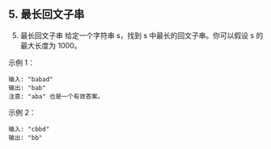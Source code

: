 ## 5. 最长回文子串


5. 最长回文子串
给定一个字符串 s，找到 s 中最长的回文子串。你可以假设 s 的最大长度为 1000。

示例 1：

``` 
输入: "babad"
输出: "bab"
注意: "aba" 也是一个有效答案。
```


示例 2：

``` 
输入: "cbbd"
输出: "bb"
```